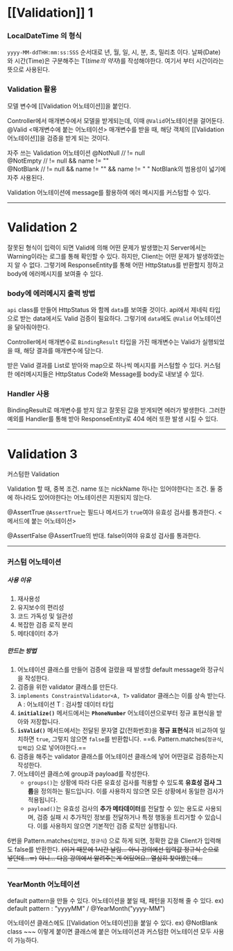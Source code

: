 # [[Validation]] 1
### LocalDateTime 의 형식
`yyyy-MM-ddTHH:mm:ss:SSS`
순서대로 년, 월, 일, 시, 분, 초, 밀리초 이다.
날짜(Date)와 시간(Time)은 구분해주는 T(*time의 약자*)를 작성해야한다. 여기서 부터 시간이라는 뜻으로 사용된다.

### Validation 활용
모델 변수에 [[Validation 어노테이션]]을 붙인다.

Controller에서 매개변수에서 모델을 받게되는데, 이때 `@Valid`어노테이션을 걸어둔다.
@Valid
	<매개변수에 붙는 어노테이션>
	매개변수를 받을 때, 해당 객체의 [[Validation 어노테이션]]을 검증을 받게 되는 것이다.

자주 쓰는 Validation 어노테이션
	@NotNull        // != null  
	@NotEmpty       // != null && name != ""  
    @NotBlank       // != null && name != "" &&  name != " "
NotBlank의 범용성이 넓기에 자주 사용된다.

Validation 어노테이션에 message를 활용하여 에러 메시지를 커스텀할 수 있다.


---
# Validation 2

잘못된 형식이 입력이 되면 Valid에 의해 어떤 문제가 발생했는지 Server에서는 Warning이라는 로그를 통해 확인할 수 있다.
하지만, Client는 어떤 문제가 발생하였는지 알 수 없다. 그렇기에 ResponseEntity를 통해 어떤 HttpStatus를 반환할지 정하고 body에 에러메시지를 보여줄 수 있다.



### body에 에러메시지 출력 방법
`api` class를 만들어 HttpStatus 와 함께 `data`를 보여줄 것이다. api에서 제네릭 타입으로 받는 data에서도 Valid 검증이 필요하다. 그렇기에 `data`에도 `@Valid` 어노테이션을 달아줘야한다.

Controller에서 매개변수로 `BindingResult` 타입을 가진 매개변수는 Valid가 실행되었을 때, 해당 결과를 매개변수에 담는다.


받은 Valid 결과를 List로 받아와 map으로 하나씩 메시지를 커스텀할 수 있다.
커스텀한 에러메시지들은 HttpStatus Code와 Message를 body로 내보낼 수 있다.

### Handler 사용
BindingResult로 매개변수를 받지 않고 잘못된 값을 받게되면 에러가 발생한다.
그러한 예외를 Handler를 통해 받아 ResponseEntity로 404 에러 또한 발생 시킬 수 있다.


---
# Validation 3

커스텀한 Validation

Validation 할 때, 중복 조건.
name 또는 nickName 하나는 있어야한다는 조건.
둘 중에 하나라도 있어야한다는 어노테이션은 지원되지 않는다.



@AssertTrue
	`@AssertTrue`는 필드나 메서드가 `true`여야 유효성 검사를 통과한다.
	<메서드에 붙는 어노테이션>


@AssertFalse
	@AssertTrue의 반대. false이여야 유효성 검사를 통과한다.

---
### 커스텀 어노테이션

##### 사용 이유
1. 재사용성
2. 유지보수의 편리성
3. 코드 가독성 및 일관성
4. 복잡한 검증 로직 분리
5. 메타데이터 추가


##### 만드는 방법
1. 어노테이션 클래스를 만들어 검증에 걸렸을 때 발생할 default message와 정규식을 작성한다.
2. 검증을 위한 validator 클래스를 만든다.
3. `implements ConstraintValidator<A, T>` validator 클래스는 이를 상속 받는다.
	A : 어노테이션
	T : 검사할 데이터 타입
4. **`initialize()`** 메서드에서는 **`PhoneNumber`** 어노테이션으로부터 정규 표현식을 받아와 저장합니다.
5. **`isValid()`** 메서드에서는 전달된 문자열 값(전화번호)을 **정규 표현식**과 비교하여 일치하면 `true`, 그렇지 않으면 `false`를 반환합니다.
==6. Pattern.matches(`정규식`, `입력값`) 으로 넣어야한다.==
7. 검증을 해주는 validator 클래스를 어노테이션 클래스에 넣어 어떤걸로 검증하는지 작성한다.
8. 어노테이션 클래스에 group과 payload를 작성한다.
	- `groups()`는 상황에 따라 다른 유효성 검사를 적용할 수 있도록 **유효성 검사 그룹**을 정의하는 필드입니다. 이를 사용하지 않으면 모든 상황에서 동일한 검사가 적용됩니다.
	- `payload()`는 유효성 검사의 **추가 메타데이터**를 전달할 수 있는 용도로 사용되며, 검증 실패 시 추가적인 정보를 전달하거나 특정 행동을 트리거할 수 있습니다. 이를 사용하지 않으면 기본적인 검증 로직만 실행됩니다.


6번을 Pattern.matches(`입력값`, `정규식`) 으로 하게 되면, 정확한 값을 Client가 입력해도 false를 반환한다. 
~~(이거 때문에 1시간 날림... 아니 강의에선 입력값 정규식 순으로 넣던데...ㅠ)~~
~~아니... 다음 강의에서 알려주는게 어딨어요.. 열심히 찾아봤는데...~~

---
### YearMonth 어노테이션

default pattern을 만들 수 있다. 어노테이션을 붙일 때, 패턴을 지정해 줄 수 있다.
	ex) default pattern : "yyyyMM"  /  @YearMonth("yyyy-MM")

어노테이션 클래스에도 [[Validation 어노테이션]]을 붙일 수 있다.
	ex) @NotBlank
		class ~~~
	이렇게 붙이면 클래스에 붙은 어노테이션과 커스텀한 어노테이션 모두 사용이 가능하다.

